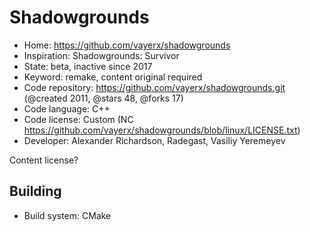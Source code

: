 # Shadowgrounds

- Home: https://github.com/vayerx/shadowgrounds
- Inspiration: Shadowgrounds: Survivor
- State: beta, inactive since 2017
- Keyword: remake, content original required
- Code repository: https://github.com/vayerx/shadowgrounds.git (@created 2011, @stars 48, @forks 17)
- Code language: C++
- Code license: Custom (NC https://github.com/vayerx/shadowgrounds/blob/linux/LICENSE.txt)
- Developer: Alexander Richardson, Radegast, Vasiliy Yeremeyev

Content license?

## Building

- Build system: CMake
